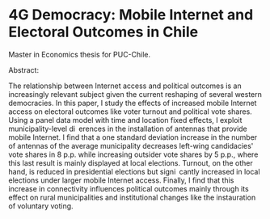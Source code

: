 # 4G Democracy: Mobile Internet and Electoral Outcomes in Chile

Master in Economics thesis for PUC-Chile.

Abstract:

The relationship between Internet access and political outcomes is an increasingly relevant subject given the current reshaping of several western democracies. In this paper, I study the effects of increased mobile Internet access on electoral outcomes like voter turnout and political vote shares. Using a panel data model with time and location fixed effects, I exploit municipality-level di erences in the installation of antennas that provide mobile Internet. I find that a one standard deviation increase in the number of antennas of the average municipality decreases left-wing candidacies' vote shares in 8 p.p. while increasing outsider vote shares by 5 p.p., where this last result is mainly displayed at local elections. Turnout, on the other hand, is reduced in presidential elections but signi cantly increased in local elections under larger mobile Internet access. Finally, I find that this increase in connectivity influences political outcomes mainly through its effect on rural municipalities and institutional changes like the instauration of voluntary voting.
